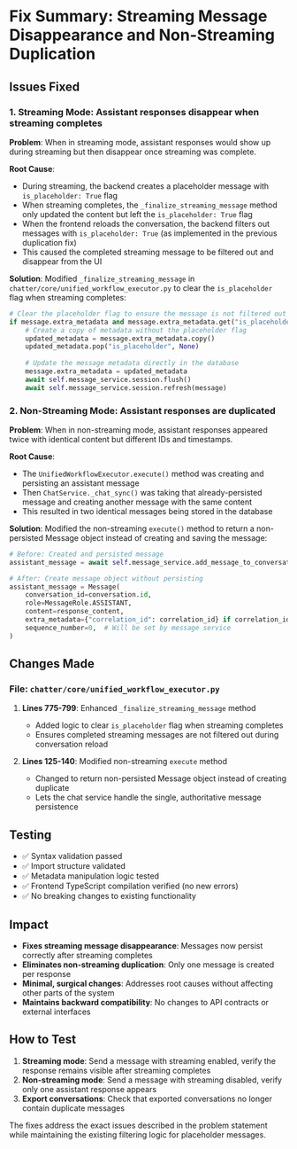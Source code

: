 # Fix Summary: Streaming Message Disappearance and Non-Streaming Duplication

## Issues Fixed

### 1. Streaming Mode: Assistant responses disappear when streaming completes
**Problem**: When in streaming mode, assistant responses would show up during streaming but then disappear once streaming was complete.

**Root Cause**: 
- During streaming, the backend creates a placeholder message with `is_placeholder: True` flag
- When streaming completes, the `_finalize_streaming_message` method only updated the content but left the `is_placeholder: True` flag
- When the frontend reloads the conversation, the backend filters out messages with `is_placeholder: True` (as implemented in the previous duplication fix)
- This caused the completed streaming message to be filtered out and disappear from the UI

**Solution**: Modified `_finalize_streaming_message` in `chatter/core/unified_workflow_executor.py` to clear the `is_placeholder` flag when streaming completes:

```python
# Clear the placeholder flag to ensure the message is not filtered out
if message.extra_metadata and message.extra_metadata.get("is_placeholder"):
    # Create a copy of metadata without the placeholder flag
    updated_metadata = message.extra_metadata.copy()
    updated_metadata.pop("is_placeholder", None)
    
    # Update the message metadata directly in the database
    message.extra_metadata = updated_metadata
    await self.message_service.session.flush()
    await self.message_service.session.refresh(message)
```

### 2. Non-Streaming Mode: Assistant responses are duplicated
**Problem**: When in non-streaming mode, assistant responses appeared twice with identical content but different IDs and timestamps.

**Root Cause**:
- The `UnifiedWorkflowExecutor.execute()` method was creating and persisting an assistant message
- Then `ChatService._chat_sync()` was taking that already-persisted message and creating another message with the same content
- This resulted in two identical messages being stored in the database

**Solution**: Modified the non-streaming `execute()` method to return a non-persisted Message object instead of creating and saving the message:

```python
# Before: Created and persisted message
assistant_message = await self.message_service.add_message_to_conversation(...)

# After: Create message object without persisting
assistant_message = Message(
    conversation_id=conversation.id,
    role=MessageRole.ASSISTANT,
    content=response_content,
    extra_metadata={"correlation_id": correlation_id} if correlation_id else {},
    sequence_number=0,  # Will be set by message service
)
```

## Changes Made

### File: `chatter/core/unified_workflow_executor.py`

1. **Lines 775-799**: Enhanced `_finalize_streaming_message` method
   - Added logic to clear `is_placeholder` flag when streaming completes
   - Ensures completed streaming messages are not filtered out during conversation reload

2. **Lines 125-140**: Modified non-streaming `execute` method  
   - Changed to return non-persisted Message object instead of creating duplicate
   - Lets the chat service handle the single, authoritative message persistence

## Testing

- ✅ Syntax validation passed
- ✅ Import structure validated  
- ✅ Metadata manipulation logic tested
- ✅ Frontend TypeScript compilation verified (no new errors)
- ✅ No breaking changes to existing functionality

## Impact

- **Fixes streaming message disappearance**: Messages now persist correctly after streaming completes
- **Eliminates non-streaming duplication**: Only one message is created per response
- **Minimal, surgical changes**: Addresses root causes without affecting other parts of the system
- **Maintains backward compatibility**: No changes to API contracts or external interfaces

## How to Test

1. **Streaming mode**: Send a message with streaming enabled, verify the response remains visible after streaming completes
2. **Non-streaming mode**: Send a message with streaming disabled, verify only one assistant response appears
3. **Export conversations**: Check that exported conversations no longer contain duplicate messages

The fixes address the exact issues described in the problem statement while maintaining the existing filtering logic for placeholder messages.